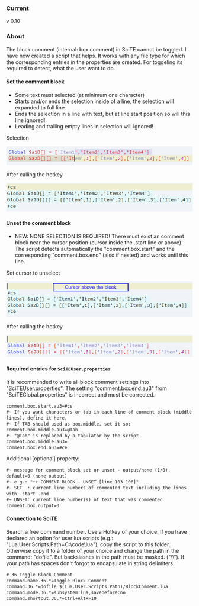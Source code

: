 ### Current
v 0.10
### About
The block comment (internal: box comment) in SciTE cannot be toggled.
I have now created a script that helps. It works with any file type for which the corresponding entries in the properties are created. For toggeling its required to detect, what the user want to do.
#### Set the comment block
- Some text must selected (at minimum one character)
- Starts and/or ends the selection inside of a line, the selection will expanded to full line.
- Ends the selection in a line with text, but at line start position so will this line ignored!
- Leading and trailing empty lines in selection will ignored!

Selection

![selection](pic/comment_block_selection.png)

After calling the hotkey

![result](pic/comment_block_result.png)

#### Unset the comment block
- NEW:
NONE SELECTION IS REQUIRED!
There must exist an comment block near the cursor position (cursor inside the .start line or above).
The script detects automatically the "comment.box.start" and the corresponding "comment.box.end" (also if nested) and works until this line.

Set cursor to unselect

![cursor](pic/comment_block_cursor.png)

After calling the hotkey

![unset](pic/comment_block_unset_done.png)

#### Required entries for ``SciTEUser.properties``
It is recommended to write all block comment settings into "SciTEUser.properties". The setting "comment.box.end.au3" from "SciTEGlobal.properties" is incorrect and must be corrected.
```properties
comment.box.start.au3=#cs
#~ If you want characters or tab in each line of comment block (middle lines), define it here.
#~ If TAB should used as box.middle, set it so: comment.box.middle.au3=@Tab
#~ "@Tab" is replaced by a tabulator by the script.
comment.box.middle.au3=
comment.box.end.au3=#ce
```

Additional [optional] property:
```properties
#~ message for comment block set or unset - output/none (1/0), default=0 (none output)
#~ e.g.: "++ COMMENT BLOCK - UNSET [line 103-106]"
#~ SET  : current line numbers of commented text including the lines with .start .end
#~ UNSET: current line number(s) of text that was commented
comment.box.output=0
```
#### Connection to SciTE
Search a free command number. Use a Hotkey of your choice.
If you have declared an option for user lua scripts (e.g.: "Lua.User.Scripts.Path=C:\code\lua"), copy the script to this folder.
Otherwise copy it to a folder of your choice and change the path in the command: "dofile". But backslashes in the path must be masked. ("\\\\"). If your path has spaces don't forgot to encapsulate in string delimiters.
```properties
# 36 Toggle Block Comment
command.name.36.*=Toggle Block Comment
command.36.*=dofile $(Lua.User.Scripts.Path)/BlockComment.lua
command.mode.36.*=subsystem:lua,savebefore:no
command.shortcut.36.*=Ctrl+Alt+F10
```
